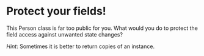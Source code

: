 # Protect your fields!

This Person class is far too public for you.
What would you do to protect the field access against unwanted state changes?

*Hint*: Sometimes it is better to return copies of an instance.
